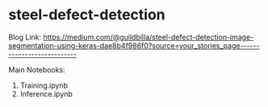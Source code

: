 # steel-defect-detection
Blog Link: https://medium.com/@guildbilla/steel-defect-detection-image-segmentation-using-keras-dae8b4f986f0?source=your_stories_page---------------------------

Main Notebooks:
1) Training.ipynb
2) Inference.ipynb
